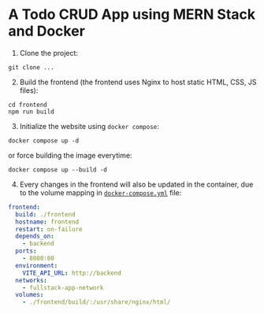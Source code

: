 # A Todo CRUD App using MERN Stack and Docker

1. Clone the project:

```
git clone ...
```

2. Build the frontend (the frontend uses Nginx to host static HTML, CSS, JS files):

```
cd frontend
npm run build
```

3. Initialize the website using `docker compose`:

```
docker compose up -d
```

or force building the image everytime:

```
docker compose up --build -d
```

4. Every changes in the frontend will also be updated in the container, due to the volume mapping in [`docker-compose.yml`](./docker-compose.yml) file:

```yaml
frontend:
  build: ./frontend
  hostname: frontend
  restart: on-failure
  depends_on:
    - backend
  ports:
    - 8080:80
  environment:
    VITE_API_URL: http://backend
  networks:
    - fullstack-app-network
  volumes:
    - ./frontend/build/:/usr/share/nginx/html/
```
